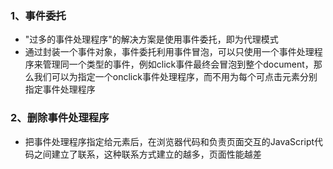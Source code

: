 ### 1、事件委托
+ "过多的事件处理程序"的解决方案是使用事件委托，即为代理模式
+ 通过封装一个事件对象，事件委托利用事件冒泡，可以只使用一个事件处理程序来管理同一个类型的事件，例如click事件最终会冒泡到整个document，那么我们可以为指定一个onclick事件处理程序，而不用为每个可点击元素分别指定事件处理程序
### 2、删除事件处理程序
+ 把事件处理程序指定给元素后，在浏览器代码和负责页面交互的JavaScript代码之间建立了联系，这种联系方式建立的越多，页面性能越差